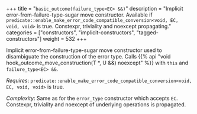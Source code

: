 +++
title = "`basic_outcome(failure_type<EC> &&)`"
description = "Implicit error-from-failure-type-sugar move constructor. Available if `predicate::enable_make_error_code_compatible_conversion<void, EC, void, void>` is true. Constexpr, triviality and noexcept propagating."
categories = ["constructors", "implicit-constructors", "tagged-constructors"]
weight = 532
+++

Implicit error-from-failure-type-sugar move constructor used to disambiguate the construction of the error type.
Calls {{% api "void hook_outcome_move_construction(T *, U &&) noexcept" %}} with `this` and `failure_type<EC> &&`.

*Requires*: `predicate::enable_make_error_code_compatible_conversion<void, EC, void, void>` is true.

*Complexity*: Same as for the `error_type` constructor which accepts `EC`. Constexpr, triviality and noexcept of underlying operations is propagated.
